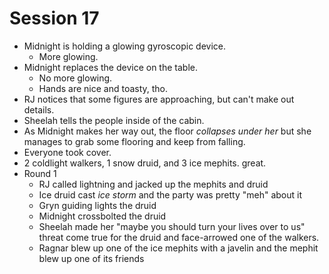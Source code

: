 # Session 17
* Midnight is holding a glowing gyroscopic device.
	* More glowing.
* Midnight replaces the device on the table.
	* No more glowing.
	* Hands are nice and toasty, tho.
* RJ notices that some figures are approaching, but can't make out details.
* Sheelah tells the people inside of the cabin.
* As Midnight makes her way out, the floor _collapses under her_ but she manages to grab some flooring and keep from falling.
* Everyone took cover.
* 2 coldlight walkers, 1 snow druid, and 3 ice mephits. great.
* Round 1
	* RJ called lightning and jacked up the mephits and druid
	* Ice druid cast _ice storm_ and the party was pretty "meh" about it
	* Gryn guiding lights the druid
	* Midnight crossbolted the druid
	* Sheelah made her "maybe you should turn your lives over to us" threat come true for the druid and face-arrowed one of the walkers.
	* Ragnar blew up one of the ice mephits with a javelin and the mephit blew up one of its friends
<!--stackedit_data:
eyJoaXN0b3J5IjpbMTA5ODA4NzI1NCwtMjM4NzEyODE3LC0xOT
E5Mjk4OTc0LC05NjUzODc1NzYsMTE1MDU1MjQ1LDE2NDk4MDA2
NTksLTEzMDUwOTA2NTAsLTkyNTU2NjA5NCwtNDE2MTQyNjExXX
0=
-->